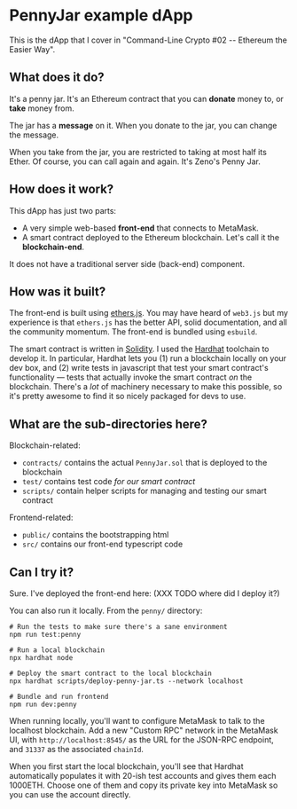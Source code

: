 # PennyJar example dApp

This is the dApp that I cover in "Command-Line Crypto #02 -- Ethereum the Easier Way".

## What does it do?

It's a penny jar. It's an Ethereum contract that you can **donate** money to, or **take** money from.

The jar has a **message** on it. When you donate to the jar, you can change the message.

When you take from the jar, you are restricted to taking at most half its Ether. Of course, you can call again and again. It's Zeno's Penny Jar.

## How does it work?

This dApp has just two parts:

- A very simple web-based **front-end** that connects to MetaMask.
- A smart contract deployed to the Ethereum blockchain. Let's call it the **blockchain-end**.

It does not have a traditional server side (back-end) component.

## How was it built?

The front-end is built using [ethers.js](https://docs.ethers.io/v5/). You may have heard of `web3.js` but my experience is that `ethers.js` has the better API, solid documentation, and all the community momentum. The front-end is bundled using `esbuild`.

The smart contract is written in [Solidity](https://docs.soliditylang.org/en/v0.8.7/). I used the [Hardhat](https://hardhat.org/) toolchain to develop it. In particular, Hardhat lets you (1) run a blockchain locally on your dev box, and (2) write tests in javascript that test your smart contract's functionality &mdash; tests that actually invoke the smart contract _on_ the blockchain. There's a _lot_ of machinery necessary to make this possible, so it's pretty awesome to find it so nicely packaged for devs to use.

## What are the sub-directories here?

Blockchain-related:

- `contracts/` contains the actual `PennyJar.sol` that is deployed to the blockchain
- `test/` contains test code _for our smart contract_
- `scripts/` contain helper scripts for managing and testing our smart contract

Frontend-related:

- `public/` contains the bootstrapping html
- `src/` contains our front-end typescript code

## Can I try it?

Sure. I've deployed the front-end here: (XXX TODO where did I deploy it?)

You can also run it locally. From the `penny/` directory:

```
# Run the tests to make sure there's a sane environment
npm run test:penny

# Run a local blockchain
npx hardhat node

# Deploy the smart contract to the local blockchain
npx hardhat scripts/deploy-penny-jar.ts --network localhost

# Bundle and run frontend
npm run dev:penny
```

When running locally, you'll want to configure MetaMask to talk to the localhost blockchain. Add a new "Custom RPC" network in the MetaMask UI, with `http://localhost:8545/` as the URL for the JSON-RPC endpoint, and `31337` as the associated `chainId`.

When you first start the local blockchain, you'll see that Hardhat automatically populates it with 20-ish test accounts and gives them each 1000ETH. Choose one of them and copy its private key into MetaMask so you can use the account directly.
